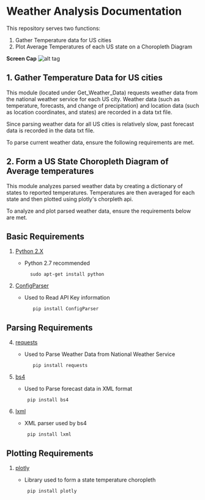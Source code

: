 # Weather Analysis Documentation
This repository serves two functions:
  1. Gather Temperature data for US cities
  2. Plot Average Temperatures of each US state on a Choropleth Diagram
  
**Screen Cap**
![alt tag](https://raw.githubusercontent.com/shyamw/Weather_Analysis/master/Documentation/Capture.PNG)

## 1. Gather Temperature Data for US cities
This module (located under Get_Weather_Data) requests weather data from the national weather service for each US city. Weather data (such as temperature, forecasts, and change of precipitation) and location data (such as location coordinates, and states) are recorded in a data txt file.

Since parsing weather data for all US cities is relatively slow, past forecast data is recorded in the data txt file. 

To parse current weather data, ensure the following requirements are met.

## 2. Form a US State Choropleth Diagram of Average temperatures
This module analyzes parsed weather data by creating a dictionary of states to reported temperatures. Temperatures are then averaged for each state and then plotted using plotly's chorpleth api.

To analyze and plot parsed weather data, ensure the requirements below are met.


## Basic Requirements
1. [Python 2.X](https://www.python.org/downloads/)
    * Python 2.7 recommended

	        sudo apt-get install python
      
2. [ConfigParser](https://pypi.python.org/pypi/configparser)
   * Used to Read API Key information
   
	        pip install ConfigParser
    
## Parsing Requirements
4. [requests](http://docs.python-requests.org/en/master/)
   * Used to Parse Weather Data from National Weather Service
   
            pip install requests
	  
5. [bs4](https://www.crummy.com/software/BeautifulSoup/bs4/doc/#installing-beautiful-soup)
   * Used to Parse forecast data in XML format
   
          pip install bs4
	  
6. [lxml](http://lxml.de/index.html#download)
   * XML parser used by bs4
   
          pip install lxml
    
## Plotting Requirements
1. [plotly](https://plot.ly/python/getting-started/)
   * Library used to form a state temperature choropleth
   
          pip install plotly

